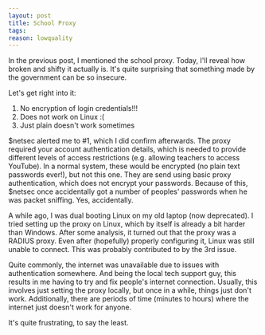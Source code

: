 ```yaml
---
layout: post
title: School Proxy
tags:
reason: lowquality
---
```


In the previous post, I mentioned the school proxy. Today, I'll reveal how
broken and shifty it actually is. It's quite surprising that something made by
the government can be so insecure.

<!--more-->

Let's get right into it:
 1. No encryption of login credentials!!!
 2. Does not work on Linux :(
 3. Just plain doesn't work sometimes

$netsec alerted me to #1, which I did confirm afterwards. The proxy required
your account authentication details, which is needed to provide different levels
of access restrictions (e.g. allowing teachers to access YouTube). In a normal
system, these would be encrypted (no plain text passwords ever!), but not this
one. They are send using basic proxy authentication, which does not encrypt your
passwords. Because of this, $netsec once accidentally got a number of peoples'
passwords when he was packet sniffing. Yes, accidentally.

A while ago, I was dual booting Linux on my old laptop (now deprecated). I tried
setting up the proxy on Linux, which by itself is already a bit harder than
Windows. After some analysis, it turned out that the proxy was a RADIUS proxy.
Even after (hopefully) properly configuring it, Linux was still unable to
connect. This was probably contributed to by the 3rd issue.

Quite commonly, the internet was unavailable due to issues with authentication
somewhere. And being the local tech support guy, this results in me having to
try and fix people's internet connection. Usually, this involves just setting
the proxy locally, but once in a while, things just don't work. Additionally,
there are periods of time (minutes to hours) where the internet just doesn't
work for anyone.

It's quite frustrating, to say the least.
